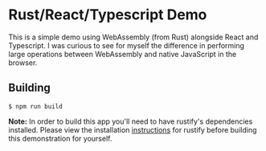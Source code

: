 # Rust/React/Typescript Demo
This is a simple demo using WebAssembly (from Rust) alongside React and Typescript. I was curious to see for myself the difference in performing large operations between WebAssembly and native JavaScript in the browser.

## Building
`$ npm run build`

**Note:** In order to build this app you'll need to have rustify's dependencies installed. Please view the installation [instructions](https://github.com/browserify/rustify#installation) for rustify before building this demonstration for yourself.
